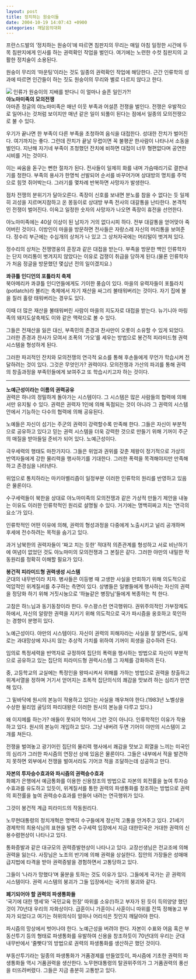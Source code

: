```yaml
---
layout: post
title: 정치하는 원숭이들
date: 2004-10-19 14:07:43 +0900
categories: 깨달음의대화
---
```

 프란스드발의 ‘정치하는 원숭이’에 따르면 침판지의 무리는 매일 아침 일정한 시간에 두목 침판지에게 인사를 하는 권력확인 작업을 벌인다. 여기에는 노련한 수컷 침판지의 교활한 정치술이 소용된다.    
  
원숭이 무리의 ‘마운팅’이라는 것도 일종의 권력확인 작업에 해당한다. 근간 인류학의 성과에 따르면 인간들이 하는 짓도 원숭이의 무리와 별로 다르지 않다고 한다. 


    

    
          
  
<IMG src="http://www1.seoprise.com/victory/osjoon/bbs/data/editor_01/1012164115624.jpg" border=0> 인류가 원숭이의 지배를 받다니 이 얼마나 슬픈 일인가?!   
**야노마미족의 모의전쟁**   
아마존 정글의 야노마미족은 매년 이웃 부족과 어설픈 전쟁을 벌인다. 전쟁은 우발적으로 일어나는 것처럼 보이지만 매년 같은 일이 되풀이 된다는 점에서 일종의 모의전쟁으로 불 수 있다.    
  
우기가 끝나면 한 부족이 다른 부족을 초청하여 음식을 대접한다. 성대한 잔치가 벌어진다. 여기까지는 좋다. 그런데 잔치가 끝날 무렵이면 꼭 불평꾼 한사람이 나타나서 소동을 벌인다. 지난해 자기네 부족이 초청했던 잔치에 비하면 대접이 너무 형편없다며 공연한 시비를 거는 것이다.    
  
이는 싸움을 돋구는 뻔한 절차가 된다. 전사들이 일제히 화를 내며 가슴때리기로 결판내기를 청한다. 부족의 용사가 한명씩 선발되어 순서를 바꾸어가며 상대방의 명치를 주먹으로 힘껏 쥐어박는다. 그러기를 몇차례 반복하면 사망자가 발생한다.    
  
점차 전쟁의 분위기가 달아오른다. 족장이 신호를 보내면 분노를 참을 수 없다는 듯 일제히 괴성을 지르며지참하고 온 몽둥이로 상대방 부족 전사의 대갈통을 난타한다. 본격적인 전쟁이 벌어진다. 이윽고 일정한 숫자의 사망자가 나오면 족장이 휴전을 선언한다.    
  
야노마미족에는 40살 이상이 된 남자가 거의 없다시피 하다. 전부 대갈통을 얻어맞아 죽어버린 것이다. 이방인이 마을을 방문하면 전사들은 자랑스레 자신의 머리통을 보여준다. 정수리 부근에는 수십개의 상처가 나 있고 그 상처자국에는 머리털이 벗겨져 있다.    
  
정수리의 상처는 전쟁영웅의 훈장과 같은 대접을 받는다. 부족을 방문한 백인 인류학자는 단지 머리통이 벗겨지지 않았다는 이유로 겁쟁이 취급을 당하게 된다.(물론 인류학자가 처음 정글을 방문했던 몇십년 전의 일이겠지요.)    
  
**콰큐틀 인디언의 포틀라치 축제**   
북아메리카 콰큐틀 인디언들에게도 기이한 풍습이 있다. 마을의 유력자들이 포틀라치(potlatch)라 불리는 축제에서 자기 재산을 싸그리 불태워버리는 것이다. 자기 집에 불을 질러 홀랑 태워버리는 경우도 있다.    
  
이때 더 많은 재산을 불태워버린 사람이 마을의 지도자로 대접을 받는다. 뉴기니아 마링족의 돼지도살축제도 이와 같은 맥락으로 볼 수 있다. 
  
  
그들은 전재산을 잃은 대신, 부족민의 존경과 찬사만이 오롯이 소유할 수 있게 되었다. 그러한 존경과 찬사가 모여서 조폭의 ‘가오’를 세우는 방법으로 봉건적 피라미드형 권력시스템을 형성하게 된다.    
  
그러한 파괴적인 잔치와 모의전쟁의 연극적 요소를 통해 후손들에게 무언가 학습시켜 전달하려는 것이 있다. 그것은 무엇인가? 권력이다. 모의전쟁과 가산의 파괴를 통해 권력의 창출과정을 부족민들에게 보여주고 또 학습시키고자 하는 것이다.   
****   
**노예근성이라는 이름의 권력공유**   
권력은 하나의 정밀하게 돌아가는 시스템이다. 그 시스템은 많은 사람들의 협력에 의해서만 유지될 수 있다. 권력은 권력자 1인에 의해 독점되는 것이 아니라 그 권력의 시스템 안에서 기능하는 다수의 협력에 의해 공유된다.    
  
노예들은 자신이 섬기는 주군의 권력이 강력할수록 만족해 한다. 그들은 자신이 부분적으로 공유하고 있다고 믿는 권력 시스템을 더욱 강력한 것으로 만들기 위해 기꺼이 주군의 매질을 받아들일 준비가 되어 있다. 노예근성이다.    
  
극우세력의 행태도 마찬가지다. 그들은 위엄과 권위를 갖춘 제왕이 정기적으로 가상의 반역자들에게 강한 물리력을 행사하기를 기대한다. 그러한 폭력을 목격해야지만 만족해하고 존경심을 나타낸다.    
  
위엄으로 통치하라는 마키아벨리즘이 일정부분 이러한 인류학의 원리를 반영하고 있음은 물론이다.    
  
수구세력들이 북한을 상대로 야노마미족의 모의전쟁과 같은 가상적 만들기 제안을 내놓는 이유도 이러한 인류학적인 원리로 설명될 수 있다. 거기에는 명백히짜고 치는 ‘연극의 요소’가 있다.    
  
인류학적인 어떤 이유에 의해, 권력의 형성과정을 다중에게 노출시키고 널리 공개하며 후세에 전수하려는 목적을 숨기고 있다.    
  
과거 남북한의 권력자들이 ‘짜고 치는 듯한’ 적대적 의존관계를 형성하고 서로 비난하기에 여념이 없었던 것도 야노마미의 모의전쟁과 그 본질은 같다. 그러한 야만의 내밀한 작동원리를 정확히 이해할 필요가 있다.    
  
**봉건적 피라미드형 권력생성 시스템**   
군대의 내무반이라 치자. 병사들은 이등병 때 고생한 사실을 만회하기 위해 의도적으로 억압적인 위계질서를 추구하는 측면이 있다. 상병들은 일병들에게 행사하는 자신의 권력을 정당화 하기 위해 거짓시늉으로 ‘하늘같은 병장님’들에게 복종하는 척 한다.    
  
고참은 하느님과 동기동창이라 한다. 우스꽝스런 연극행위다. 권위주의적인 가부장제도 하에서, 자신의 알량한 권력을 지키기 위해 의도적으로 국가 파시즘을 옹호하고 묵인하는 경향이 분명히 있다.    
  
노예근성이다. 야만의 시스템이다. 자신이 권력의 피해자라는 사실을 잘 알면서도, 실제로는 과대망상에 지나지 않는 추상적 가치를 위하여 기꺼이 희생을 감수하려 든다.    
  
임의로 특정세력을 반역자로 규정하여 집단의 폭력을 행사하는 방법으로 자신이 부분적으로 공유하고 있는 집단의 피라미드형 권력시스템 그 자체를 강화하려 든다. 
  
  
중, 고등학교의 교실에는 특정인을 왕따시켜서 위해를 가하는 방법으로 권력을 창출하고 위계서열을 정하며 거기서 얻어지는 조폭적 집단의식의 쾌감을 맛보려 하는 심리가 만연해 있다.    
  
그 밑바닥에 원시의 본능이 작용하고 있다는 사실을 깨우쳐야 한다.(1983년 노벨상을 수상한 윌리엄 골딩의 파리대왕은 이러한 원시의 본능을 다루고 있다.) 
  
  
왜 이지메를 하는가? 애들이 못되어 먹어서 그런 것이 아니다. 인류학적인 이유가 작용하고 있다. 원시의 본능이 개입하고 있다. 그냥 내버려 두면 기어이 야만의 시스템이 고개를 쳐든다.    
  
전쟁을 벌여놓고 광기어린 집단의 물리력 행사에서 쾌감을 맛보고 희열을 느끼는 미국인의 심리가 그러한 파시즘의 연장선 상에 있음은 물론이다. 그들은 내부에서 적을 발견하지 못하면 외부에서 전쟁을 벌여서라도 기어코 적을 조달하는데 성공하고 만다.    
  
**자본의 투자승수효과와 파시즘의 권력승수효과**   
화폐가 은행에서 예금통화를 이용한 신용창조의 방법으로 자본의 회전률을 높여 투자승수효과를 유도하고 있듯이, 위계질서를 통한 권력의 파생통화를 창조하는 방법으로 권력의 회전률을 높여 권력승수효과를 만들어 내려는 연극행위가 있다.    
  
그것이 봉건적 계급 피라미드의 작동원리다.    
  
노무현대통령의 정치개혁은 명백히 수구들에게 정신적 고통을 안겨주고 있다. 21세기 경제학의 최용식님의 표현을 빌면 수구세력 입장에서 지금 대한민국은 거대한 권력의 신용수렴현상이 나타나고 있다.    
  
통화증발과 같은 대규모의 권력증발현상이 나타나고 있다. 교장선생님은 전교조에 의해 권력을 잃는다. 사장님은 노조의 반기에 의해 권력을 상실한다. 집안의 가장들은 성매매급지법에 타격을 받아 권력증발을 경험하면서 고통당하고 있다.    
  
그들이 ‘나라가 망했다’며 울분을 토하는 것도 이유가 있다. 그들에게 국가는 곧 권력의 시스템이다. 권력 시스템의 붕괴가 그들 입장에서는 국가의 붕괴와 같다.    
  
**폐기되어야 할 권력의 파생통화들**   
‘국기에 대한 맹세’와 ‘국민교육 헌장’ 따위를 소유(!)하고 부자가 된 듯이 득의양양 했던 것이 70년대 우리의 자화상이다. 급훈이니 가훈이니 사훈이니 따위를 잔뜩 정해놓고 부자가 되었다고 여기는 허위의식이 얼마나 어리석은 짓인지 깨달아야 한다.    
  
파시즘의 망상에서 벗어나야 한다. 노예근성을 버려야 한다. 자본이 수표와 어음 혹은 부동산투기 등의 형태로 파생통화를 유발하여 신용을 창조하듯이 70년대의 우리는 군대 내무반에서 ‘줄빳다’의 방법으로 권력의 파생통화를 생산하곤 했던 것이다. 
  
  
부동산투기라는 일종의 파생통화가 거품경제를 만들었듯이, 파시즘에 기초한 권력의 파생통화들 역시 거품권력을 생산한다. 노무현대통령의 탈권위주의가 그 거품권력의 풍선을 터뜨려버렸다. 그들은 지금 충분히 고통받고 있다.